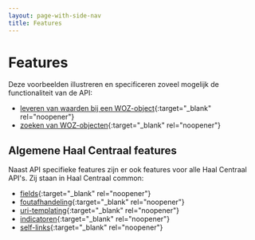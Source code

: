 ```yaml
---
layout: page-with-side-nav
title: Features
---
```

# Features
Deze voorbeelden illustreren en specificeren zoveel mogelijk de functionaliteit van de API:
- [leveren van waarden bij een WOZ-object](https://github.com/VNG-Realisatie/Haal-Centraal-WOZ-bevragen/blob/master/features/waarden.feature){:target="_blank" rel="noopener"}
- [zoeken van WOZ-objecten](https://github.com/VNG-Realisatie/Haal-Centraal-WOZ-bevragen/blob/master/features/zoeken.feature){:target="_blank" rel="noopener"}


## Algemene Haal Centraal features
Naast API specifieke features zijn er ook features voor alle Haal Centraal API's. Zij staan in Haal Centraal common:
- [fields](https://github.com/VNG-Realisatie/Haal-Centraal-common/blob/master/features/fields.feature){:target="_blank" rel="noopener"}
- [foutafhandeling](https://github.com/VNG-Realisatie/Haal-Centraal-common/blob/master/features/foutafhandeling.feature){:target="_blank" rel="noopener"}
- [uri-templating](https://github.com/VNG-Realisatie/Haal-Centraal-common/blob/master/features/uri-templating.feature){:target="_blank" rel="noopener"}
- [indicatoren](https://github.com/VNG-Realisatie/Haal-Centraal-common/blob/master/features/indicatoren.feature){:target="_blank" rel="noopener"}
- [self-links](https://github.com/VNG-Realisatie/Haal-Centraal-common/blob/master/features/self-links.feature){:target="_blank" rel="noopener"}
